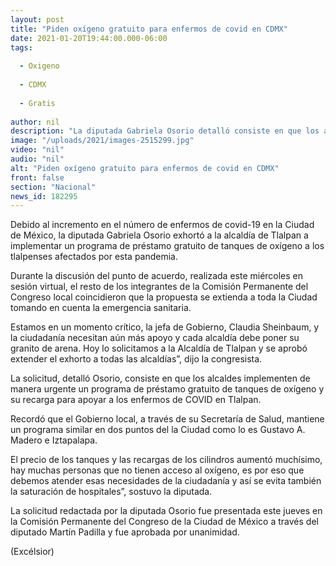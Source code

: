 ```yaml
---
layout: post
title: "Piden oxígeno gratuito para enfermos de covid en CDMX"
date: 2021-01-20T19:44:00.000-06:00
tags:
  
  - Oxigeno
  
  - CDMX
  
  - Gratis
  
author: nil
description: "La diputada Gabriela Osorio detalló consiste en que los alcaldes implementen de manera urgente un programa de préstamo gratuito de tanques de oxígeno y su recarga"
image: "/uploads/2021/images-2515299.jpg"
video: "nil"
audio: "nil"
alt: "Piden oxígeno gratuito para enfermos de covid en CDMX"
front: false
section: "Nacional"
news_id: 182295
---
```


Debido al incremento en el número de enfermos de covid-19 en la Ciudad de México, la diputada Gabriela Osorio exhortó a la alcaldía de Tlalpan a implementar un programa de préstamo gratuito de tanques de oxígeno a los tlalpenses afectados por esta pandemia. 

Durante la discusión del punto de acuerdo, realizada este miércoles en sesión virtual, el resto de los integrantes de la Comisión Permanente del Congreso local coincidieron que la propuesta se extienda a toda la Ciudad tomando en cuenta la emergencia sanitaria.

Estamos en un momento crítico, la jefa de Gobierno, Claudia Sheinbaum, y la ciudadanía necesitan aún más apoyo y cada alcaldía debe poner su granito de arena. Hoy lo solicitamos a la Alcaldía de Tlalpan y se aprobó extender el exhorto a todas las alcaldías”, dijo la congresista. 

La solicitud, detalló Osorio, consiste en que los alcaldes implementen de manera urgente un programa de préstamo gratuito de tanques de oxígeno y su recarga para apoyar a los enfermos de COVID en Tlalpan. 

Recordó que el Gobierno local, a través de su Secretaría de Salud, mantiene un programa similar en dos puntos del la Ciudad como lo es Gustavo A. Madero e Iztapalapa. 

El precio de los tanques y las recargas de los cilindros aumentó muchísimo, hay muchas personas que no tienen acceso al oxígeno, es por eso que debemos atender esas necesidades de la ciudadanía y así se evita también la saturación de hospitales”, sostuvo la diputada. 

La solicitud redactada por la diputada Osorio fue presentada este jueves en la Comisión Permanente del Congreso de la Ciudad de México a través del diputado Martín Padilla y fue aprobada por unanimidad.

(Excélsior)